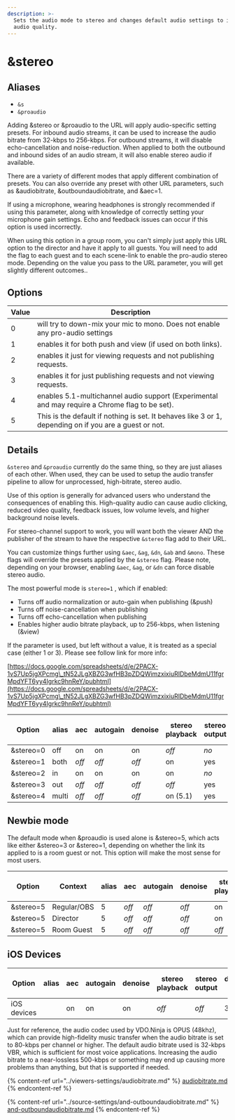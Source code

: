 ```yaml
---
description: >-
  Sets the audio mode to stereo and changes default audio settings to improve
  audio quality.
---
```


# \&stereo

## Aliases

* `&s`
* `&proaudio`

Adding \&stereo or \&proaudio to the URL will apply audio-specific setting presets. For inbound audio streams, it can be used to increase the audio bitrate from 32-kbps to 256-kbps. For outbound streams, it will disable echo-cancellation and noise-reduction. When applied to both the outbound and inbound sides of an audio stream, it will also enable stereo audio if available.

There are a variety of different modes that apply different combination of presets. You can also override any preset with other URL parameters, such as \&audiobitrate, \&outboundaudiobitrate, and \&aec=1.&#x20;

If using a microphone, wearing headphones is strongly recommended if using this parameter, along with knowledge of correctly setting your microphone gain settings. Echo and feedback issues can occur if this option is used incorrectly.

When using this option in a group room, you can't simply just apply this URL option to the director and have it apply to all guests. You will need to add the flag to each guest and to each scene-link to enable the pro-audio stereo mode. Depending on the value you pass to the URL parameter, you will get slightly different outcomes..

## Options

| Value | Description                                                                                            |
| ----- | ------------------------------------------------------------------------------------------------------ |
| 0     | will try to down-mix your mic to mono. Does not enable any pro-audio settings                          |
| 1     | enables it for both push and view (if used on both links).                                             |
| 2     | enables it just for viewing requests and not publishing requests.                                      |
| 3     | enables it for just publishing requests and not viewing requests.                                      |
| 4     | enables 5.1-multichannel audio support (Experimental and may require a Chrome flag to be set).         |
| 5     | This is the default if nothing is set. It behaves like 3 or 1, depending on if you are a guest or not. |

## Details

`&stereo` and `&proaudio` currently do the same thing, so they are just aliases of each other. When used, they can be used to setup the audio transfer pipeline to allow for unprocessed, high-bitrate, stereo audio. &#x20;

Use of this option is generally for advanced users who understand the consequences of enabling this. High-quality audio can cause audio clicking, reduced video quality, feedback issues, low volume levels, and higher background noise levels.

For stereo-channel support to work, you will want both the viewer AND the publisher of the stream to have the respective `&stereo` flag add to their URL.&#x20;

You can customize things further using `&aec`, `&ag`, `&dn`, `&ab` and `&mono`. These flags will override the presets applied by the `&stereo` flag.  Please note, depending on your browser, enabling `&aec`, `&ag`, or `&dn` can force disable stereo audio.

The most powerful mode is `stereo=1` , which if enabled:

* Turns off audio normalization or auto-gain when publishing (\&push)
* Turns off noise-cancellation when publishing
* Turns off echo-cancellation when publishing
* Enables higher audio bitrate playback, up to 256-kbps, when listening (\&view)

If the parameter is used, but left without a value, it is treated as a special case (either 1 or 3). Please see follow link for more info:&#x20;

[https://docs.google.com/spreadsheets/d/e/2PACX-1vS7Up5jgXPcmg\_tN52JLgXBZG3wfHB3pZDQWimzxixiuRIDbeMdmU11fgrMpdYFT6yy4Igrkc9hnReY/pubhtml](https://docs.google.com/spreadsheets/d/e/2PACX-1vS7Up5jgXPcmg\_tN52JLgXBZG3wfHB3pZDQWimzxixiuRIDbeMdmU11fgrMpdYFT6yy4Igrkc9hnReY/pubhtml)

|   Option   | alias | aec   | autogain | denoise | stereo playback | stereo output | default ab in | max ab out | limited ab in | cbr  |
| :--------: | ----- | ----- | -------- | ------- | --------------- | ------------- | ------------- | ---------- | ------------- | ---- |
| \&stereo=0 | off   | on    | on       | on      | _off_           | _no_          | 32            | 510        | 510           | _no_ |
| \&stereo=1 | both  | _off_ | _off_    | _off_   | on              | yes           | 256           | 510        | 510           | yes  |
| \&stereo=2 | in    | on    | on       | on      | on              | _no_          | 256           | 510        | 510           | yes  |
| \&stereo=3 | out   | _off_ | _off_    | _off_   | _off_           | yes           | 32            | 510        | 510           | _no_ |
| \&stereo=4 | multi | _off_ | _off_    | _off_   | on (5.1)        | yes           | 256           | 510        | 510           | yes  |

## Newbie mode

The default mode when \&proaudio is used alone is \&stereo=5, which acts like either \&stereo=3 or \&stereo=1, depending on whether the link its applied to is a room guest or not. This option will make the most sense for most users.

| Option     | Context     | alias | aec   | autogain | denoise | stereo playback | stereo output | default ab in | max ab out | limited ab in | cbr  |
| ---------- | ----------- | ----- | ----- | -------- | ------- | --------------- | ------------- | ------------- | ---------- | ------------- | ---- |
| \&stereo=5 | Regular/OBS | 5     | _off_ | _off_    | _off_   | on              | yes           | 256           | 510        | 510           | yes  |
| \&stereo=5 | Director    | 5     | _off_ | _off_    | _off_   | on              | yes           | 32            | 510        | 510           | _no_ |
| \&stereo=5 | Room Guest  | 5     | _off_ | _off_    | _off_   | _off_           | yes           | 32            | 510        | 510           | _no_ |

## iOS Devices

| Option      | alias | aec | autogain | denoise | stereo playback | stereo output | default ab in | max ab out | limited ab in | cbr  |
| ----------- | ----- | --- | -------- | ------- | --------------- | ------------- | ------------- | ---------- | ------------- | ---- |
| iOS devices |       | on  | on       | on      | _off_           | _off_         | 32            | 32         | 32            | _no_ |

Just for reference, the audio codec used by VDO.Ninja is OPUS (48khz), which can provide high-fidelity music transfer when the audio bitrate is set to 80-kbps per channel or higher. The default audio bitrate used is 32-kbps VBR, which is sufficient for most voice applications. Increasing the audio bitrate to a near-lossless 500-kbps or something may end up causing more problems than anything, but that is supported if needed.

{% content-ref url="../viewers-settings/audiobitrate.md" %}
[audiobitrate.md](../viewers-settings/audiobitrate.md)
{% endcontent-ref %}

{% content-ref url="../source-settings/and-outboundaudiobitrate.md" %}
[and-outboundaudiobitrate.md](../source-settings/and-outboundaudiobitrate.md)
{% endcontent-ref %}
